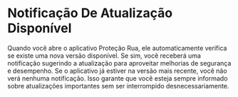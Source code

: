 # Notificação De Atualização Disponível

Quando você abre o aplicativo Proteção Rua, ele automaticamente verifica se existe uma nova versão disponível. Se sim, você receberá uma notificação sugerindo a atualização para aproveitar melhorias de segurança e desempenho. Se o aplicativo já estiver na versão mais recente, você não verá nenhuma notificação. Isso garante que você esteja sempre informado sobre atualizações importantes sem ser interrompido desnecessariamente.
